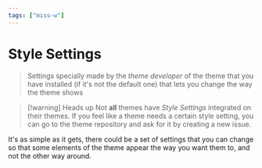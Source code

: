 ```yaml
---
tags: ["miss-w"]
---
```


# Style Settings

> Settings specially made by the *theme developer* of the theme that you have installed (if it's not the default one) that lets you change the way the theme shows

> [!warning] Heads up
> Not **all** themes have *Style Settings* integrated on their themes. If you feel like a theme needs a certain style setting, you can go to the theme repository and ask for it by creating a new issue.

It's as simple as it gets, there could be a set of settings that you can change so that some elements of the theme appear the way you want them to, and not the other way around.